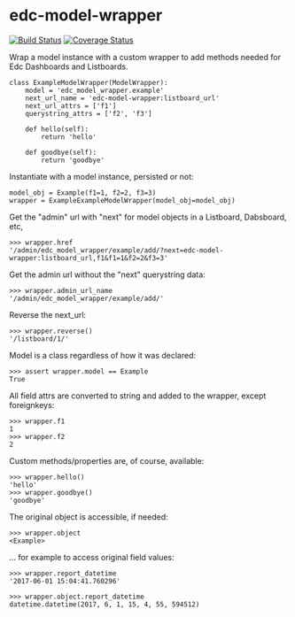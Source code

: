 # edc-model-wrapper
[![Build Status](https://travis-ci.org/botswana-harvard/edc-model-wrapper.svg?branch=develop)](https://travis-ci.org/botswana-harvard/edc-model-wrapper) [![Coverage Status](https://coveralls.io/repos/github/Botswana-Havard-Edc-Repos/edc-model-wrapper/badge.svg?branch=develop)](https://coveralls.io/github/Botswana-Havard-Edc-Repos/edc-model-wrapper?branch=develop)

Wrap a model instance with a custom wrapper to add methods needed for Edc Dashboards and Listboards.

    class ExampleModelWrapper(ModelWrapper):
        model = 'edc_model_wrapper.example'
        next_url_name = 'edc-model-wrapper:listboard_url'
        next_url_attrs = ['f1']
        querystring_attrs = ['f2', 'f3']
    
        def hello(self):
            return 'hello'
        
        def goodbye(self):
            return 'goodbye'

Instantiate with a model instance, persisted or not:

    model_obj = Example(f1=1, f2=2, f3=3) 
    wrapper = ExampleExampleModelWrapper(model_obj=model_obj)
    
Get the "admin" url with "next" for model objects in a Listboard, Dabsboard, etc,

    >>> wrapper.href
    '/admin/edc_model_wrapper/example/add/?next=edc-model-wrapper:listboard_url,f1&f1=1&f2=2&f3=3'

Get the admin url without the "next" querystring data:

    >>> wrapper.admin_url_name
    '/admin/edc_model_wrapper/example/add/'

Reverse the next_url:

    >>> wrapper.reverse()
    '/listboard/1/'


Model is a class regardless of how it was declared:

    >>> assert wrapper.model == Example
    True


All field attrs are converted to string and added to the wrapper, except foreignkeys:

    >>> wrapper.f1
    1
    >>> wrapper.f2
    2

    
Custom methods/properties are, of course, available:

    >>> wrapper.hello()
    'hello'
    >>> wrapper.goodbye()
    'goodbye'


The original object is accessible, if needed:

    >>> wrapper.object
    <Example>

... for example to access original field values:

    >>> wrapper.report_datetime
    '2017-06-01 15:04:41.760296'
    
    >>> wrapper.object.report_datetime
    datetime.datetime(2017, 6, 1, 15, 4, 55, 594512)

    
